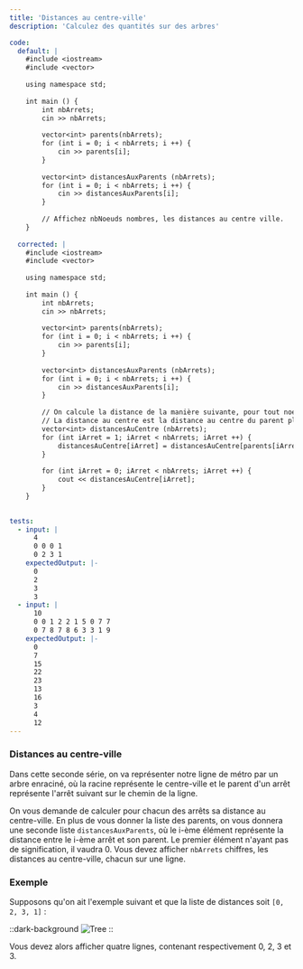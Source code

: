 ```yaml
---
title: 'Distances au centre-ville'
description: 'Calculez des quantités sur des arbres'

code:
  default: |
    #include <iostream>
    #include <vector>
    
    using namespace std;
    
    int main () {
        int nbArrets;
        cin >> nbArrets;
    
        vector<int> parents(nbArrets);
        for (int i = 0; i < nbArrets; i ++) {
            cin >> parents[i];
        }
    
        vector<int> distancesAuxParents (nbArrets);
        for (int i = 0; i < nbArrets; i ++) {
            cin >> distancesAuxParents[i];
        }
        
        // Affichez nbNoeuds nombres, les distances au centre ville.
    }
    
  corrected: |
    #include <iostream>
    #include <vector>
    
    using namespace std;
    
    int main () {
        int nbArrets;
        cin >> nbArrets;
    
        vector<int> parents(nbArrets);
        for (int i = 0; i < nbArrets; i ++) {
            cin >> parents[i];
        }
    
        vector<int> distancesAuxParents (nbArrets);
        for (int i = 0; i < nbArrets; i ++) {
            cin >> distancesAuxParents[i];
        }
        
        // On calcule la distance de la manière suivante, pour tout noeud possédant un parent,
        // La distance au centre est la distance au centre du parent plus la distance au parent
        vector<int> distancesAuCentre (nbArrets);
        for (int iArret = 1; iArret < nbArrets; iArret ++) {
            distancesAuCentre[iArret] = distancesAuCentre[parents[iArret]] + distancesAuxParents[iArret];
        }
    
        for (int iArret = 0; iArret < nbArrets; iArret ++) {
            cout << distancesAuCentre[iArret];
        }
    }
    

tests:
  - input: |
      4
      0 0 0 1
      0 2 3 1
    expectedOutput: |-
      0
      2
      3
      3
  - input: |
      10
      0 0 1 2 2 1 5 0 7 7
      0 7 8 7 8 6 3 3 1 9
    expectedOutput: |-
      0
      7
      15
      22
      23
      13
      16
      3
      4
      12
---
```


### Distances au centre-ville

Dans cette seconde série, on va représenter notre ligne de métro par un arbre enraciné, où la racine représente le centre-ville et le parent d'un arrêt représente l'arrêt suivant sur le chemin de la ligne.

On vous demande de calculer pour chacun des arrêts sa distance au centre-ville. En plus de vous donner la liste des parents, on vous donnera une seconde liste `distancesAuxParents`, où le i-ème élément représente la distance entre le i-ème arrêt et son parent. Le premier élément n'ayant pas de signification, il vaudra 0. Vous devez afficher `nbArrets` chiffres, les distances au centre-ville, chacun sur une ligne.

### Exemple

Supposons qu'on ait l'exemple suivant et que la liste de distances soit `[0, 2, 3, 1]` :

::dark-background
![Tree](/polympiads/tree-metro-polympiads.png)
::

Vous devez alors afficher quatre lignes, contenant respectivement 0, 2, 3 et 3. 
